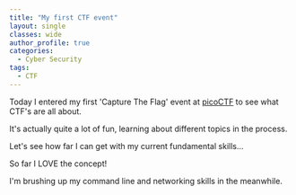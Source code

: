```yaml
---
title: "My first CTF event"
layout: single
classes: wide
author_profile: true
categories:
  - Cyber Security
tags:
  - CTF
---
```

Today I entered my first 'Capture The Flag' event at <a href="https://picoctf.org/" target="_blank">picoCTF</a> to see what CTF's are all about.
 
It's actually quite a lot of fun, learning about different topics in the process.

Let's see how far I can get with my current fundamental skills...

So far I LOVE the concept!

I'm brushing up my command line and networking skills in the meanwhile.